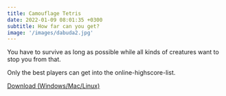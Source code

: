 ```yaml
---
title: Camouflage Tetris
date: 2022-01-09 08:01:35 +0300
subtitle: How far can you get?
image: '/images/dabuda2.jpg'
---
```


You have to survive as long as possible while all kinds of creatures want to stop you from that.

Only the best players can get into the online-highscore-list.

[Download (Windows/Mac/Linux)](http://malteb.com/projectdownloads/Dabuda2.jar)

